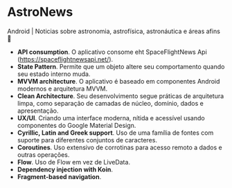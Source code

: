 # AstroNews
Android | Noticias sobre astronomia, astrofísica, astronáutica e áreas afins 🚀

- **API consumption**. O aplicativo consome eht SpaceFlightNews Api (https://spaceflightnewsapi.net/).
- **State Pattern**. Permite que um objeto altere seu comportamento quando seu estado interno muda. 
- **MVVM architecture**. O aplicativo é baseado em componentes Android modernos e arquitetura MVVM.
- **Clean Architecture**. Seu desenvolvimento segue práticas de arquitetura limpa, como separação de camadas de núcleo, domínio, dados e apresentação.
- **UX/UI**. Criando uma interface moderna, nítida e acessível usando componentes do Google Material Design.
- **Cyrillic, Latin and Greek support**. Uso de uma família de fontes com suporte para diferentes conjuntos de caracteres.
- **Coroutines**. Uso extensivo de corrotinas para acesso remoto a dados e outras operações.
- **Flow**. Uso de Flow em vez de LiveData.
- **Dependency injection with Koin**. 
- **Fragment-based navigation**.

